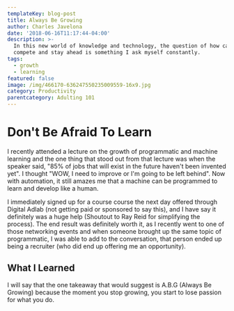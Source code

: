 ```yaml
---
templateKey: blog-post
title: Always Be Growing
author: Charles Javelona
date: '2018-06-16T11:17:44-04:00'
description: >-
  In this new world of knowledge and technology, the question of how can I
  compete and stay ahead is something I ask myself constantly. 
tags:
  - growth
  - learning
featured: false
image: /img/466170-636247550235009559-16x9.jpg
category: Productivity
parentcategory: Adulting 101
---
```

# Don't Be Afraid To Learn

I recently attended a lecture on the growth of programmatic and machine learning and the one thing that stood out from that lecture was when the speaker said, "85% of jobs that will exist in the future haven't been invented yet". I thought "WOW, I need to improve or I'm going to be left behind". Now with automation, it still amazes me that a machine can be programmed to learn and develop like a human.

I immediately signed up for a course course the next day offered through Digital Adlab (not getting paid or sponsored to say this), and I have say it definitely was a huge help (Shoutout to Ray Reid for simplifying the process). The end result was definitely worth it, as I recently went to one of those networking events and when someone brought up the same topic of programmatic, I was able to add to the conversation, that person ended up being a recruiter (who did end up offering me an opportunity).

## What I Learned

I will say that the one takeaway that would suggest is A.B.G (Always Be Growing) because the moment you stop growing, you start to lose passion for what you do.
